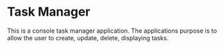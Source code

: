 # Task Manager

This is a console task manager application. The applications purpose is to allow the user to create, update, delete, displaying tasks. 
